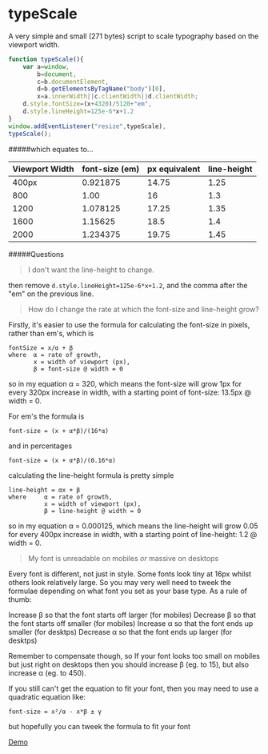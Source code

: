 typeScale
=========

A very simple and small (271 bytes) script to scale typography based on the viewport width.


```javascript
function typeScale(){
    var a=window,
        b=document,
        c=b.documentElement,
        d=b.getElementsByTagName("body")[0],
        x=a.innerWidth||c.clientWidth||d.clientWidth;
    d.style.fontSize=(x+4320)/5120+"em",
    d.style.lineHeight=125e-6*x+1.2
}
window.addEventListener("resize",typeScale),
typeScale();
```
#####which equates to...

| Viewport Width| font-size (em)|px equivalent | line-height  |
| ------------- |---------------|--------------|--------------|
| 400px         | 0.921875      | 14.75        | 1.25         |
| 800           | 1.00          | 16           | 1.3          |
| 1200          | 1.078125      | 17.25        | 1.35         |
| 1600          | 1.15625       | 18.5         | 1.4          |
| 2000          | 1.234375      | 19.75        | 1.45         |

#####Questions

> I don't want the line-height to change.

then remove `d.style.lineHeight=125e-6*x+1.2`, and the comma after the "em" on the previous line.

> How do I change the rate at which the font-size and line-height grow?

Firstly, it's easier to use the formula for calculating the font-size in pixels, rather than em's, which is 
``` 
fontSize = x/α + β
where  α = rate of growth, 
       x = width of viewport (px),
       β = font-size @ width = 0
```
so in my equation α = 320, which means the font-size will grow 1px for every 320px increase in width, with a starting point of font-size: 13.5px @ width = 0.

For em's the formula is
```
font-size = (x + α*β)/(16*α)
```
and in percentages 
```
font-size = (x + α*β)/(0.16*α)
```

calculating the line-height formula is pretty simple
``` 
line-height = αx + β
where     α = rate of growth, 
          x = width of viewport (px),
          β = line-height @ width = 0
```    
so in my equation α = 0.000125, which means the line-height will grow 0.05 for every 400px increase in width, with a starting point of line-height: 1.2 @ width = 0.

> My font is unreadable on mobiles *or* massive on desktops

Every font is different, not just in style. Some fonts look tiny at 16px whilst others look relatively large. So you may very well need to tweek the formulae depending on what font you set as your base type. As a rule of thumb: 

Increase β so that the font starts off larger (for mobiles)
Decrease β so that the font starts off smaller (for mobiles)
Increase α so that the font ends up smaller (for desktps)
Decrease α so that the font ends up larger (for desktps)

Remember to compensate though, so If your font looks too small on mobiles but just right on desktops then you should increase β (eg. to 15), but also increase α (eg. to 450).

If you still can't get the equation to fit your font, then you may need to use a quadratic equation like:

```
font-size = x²/α - x*β ± γ
```

but hopefully you can tweek the formula to fit your font

[Demo](http://codepen.io/zhirkovski/pen/GgKbxY)
